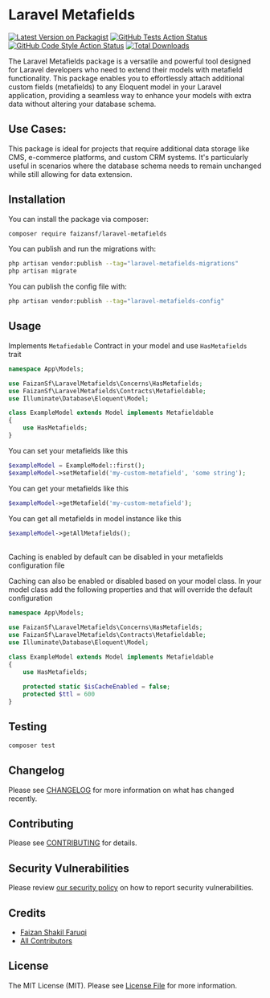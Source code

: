 # Laravel Metafields

[![Latest Version on Packagist](https://img.shields.io/packagist/v/faizansf/laravel-metafields.svg?style=flat-square)](https://packagist.org/packages/faizansf/laravel-metafields)
[![GitHub Tests Action Status](https://img.shields.io/github/actions/workflow/status/faizansf/laravel-metafields/run-tests.yml?branch=main&label=tests&style=flat-square)](https://github.com/faizansf/laravel-metafields/actions?query=workflow%3Arun-tests+branch%3Amain)
[![GitHub Code Style Action Status](https://img.shields.io/github/actions/workflow/status/faizansf/laravel-metafields/fix-php-code-style-issues.yml?branch=main&label=code%20style&style=flat-square)](https://github.com/faizansf/laravel-metafields/actions?query=workflow%3A"Fix+PHP+code+style+issues"+branch%3Amain)
[![Total Downloads](https://img.shields.io/packagist/dt/faizansf/laravel-metafields.svg?style=flat-square)](https://packagist.org/packages/faizansf/laravel-metafields)

The Laravel Metafields package is a versatile and powerful tool designed for Laravel developers who need to extend their models with metafield functionality. This package enables you to effortlessly attach additional custom fields (metafields) to any Eloquent model in your Laravel application, providing a seamless way to enhance your models with extra data without altering your database schema.

## Use Cases:

This package is ideal for projects that require additional data storage like CMS, e-commerce platforms, and custom CRM systems. It's particularly useful in scenarios where the database schema needs to remain unchanged while still allowing for data extension.
## Installation

You can install the package via composer:

```bash
composer require faizansf/laravel-metafields
```

You can publish and run the migrations with:

```bash
php artisan vendor:publish --tag="laravel-metafields-migrations"
php artisan migrate
```

You can publish the config file with:

```bash
php artisan vendor:publish --tag="laravel-metafields-config"
```

## Usage
Implements `Metafiedable` Contract in your model and use `HasMetafields` trait

```php
namespace App\Models;

use FaizanSf\LaravelMetafields\Concerns\HasMetafields;
use FaizanSf\LaravelMetafields\Contracts\Metafieldable;
use Illuminate\Database\Eloquent\Model;

class ExampleModel extends Model implements Metafieldable
{
    use HasMetafields;
}
```

You can set your metafields like this

```php
$exampleModel = ExampleModel::first();
$exampleModel->setMetafield('my-custom-metafield', 'some string');    
```

You can get your metafields like this

```php
$exampleModel->getMetafield('my-custom-metafield');    
```

You can get all metafields in model instance like this
```php
$exampleModel->getAllMetafields();    
```
<br/>
Caching is enabled by default can be disabled in your metafields configuration file

Caching can also be enabled or disabled based on your model class. In your model class add the following properties and that will override the default configuration

```php
namespace App\Models;

use FaizanSf\LaravelMetafields\Concerns\HasMetafields;
use FaizanSf\LaravelMetafields\Contracts\Metafieldable;
use Illuminate\Database\Eloquent\Model;

class ExampleModel extends Model implements Metafieldable
{
    use HasMetafields;
    
    protected static $isCacheEnabled = false;
    protected $ttl = 600
}
```



## Testing

```bash
composer test
```

## Changelog

Please see [CHANGELOG](CHANGELOG.md) for more information on what has changed recently.

## Contributing

Please see [CONTRIBUTING](CONTRIBUTING.md) for details.

## Security Vulnerabilities

Please review [our security policy](../../security/policy) on how to report security vulnerabilities.

## Credits

- [Faizan Shakil Faruqi](https://github.com/faizansf)
- [All Contributors](../../contributors)

## License

The MIT License (MIT). Please see [License File](LICENSE.md) for more information.
